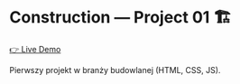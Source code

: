 # Construction — Project 01 🏗️

[👉 Live Demo](https://kpkrol85.github.io/kp_code-portfolio/construction/html-css-js/project-01/index.html)

Pierwszy projekt w branży budowlanej (HTML, CSS, JS).

